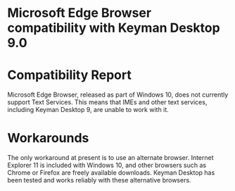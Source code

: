 # Microsoft Edge Browser compatibility with Keyman Desktop 9.0

<h1>Compatibility Report</h1>

<p>Microsoft Edge Browser, released as part of Windows 10, does not currently support Text Services. This means that IMEs and other text services, including Keyman Desktop 9, are unable to work with it.</p>

<h1>Workarounds</h1>

<p>The only workaround at present is to use an alternate browser. Internet Explorer 11 is included with Windows 10, and other browsers such as Chrome or Firefox are freely available downloads. Keyman Desktop has been tested and works reliably with these alternative browsers.</p>
